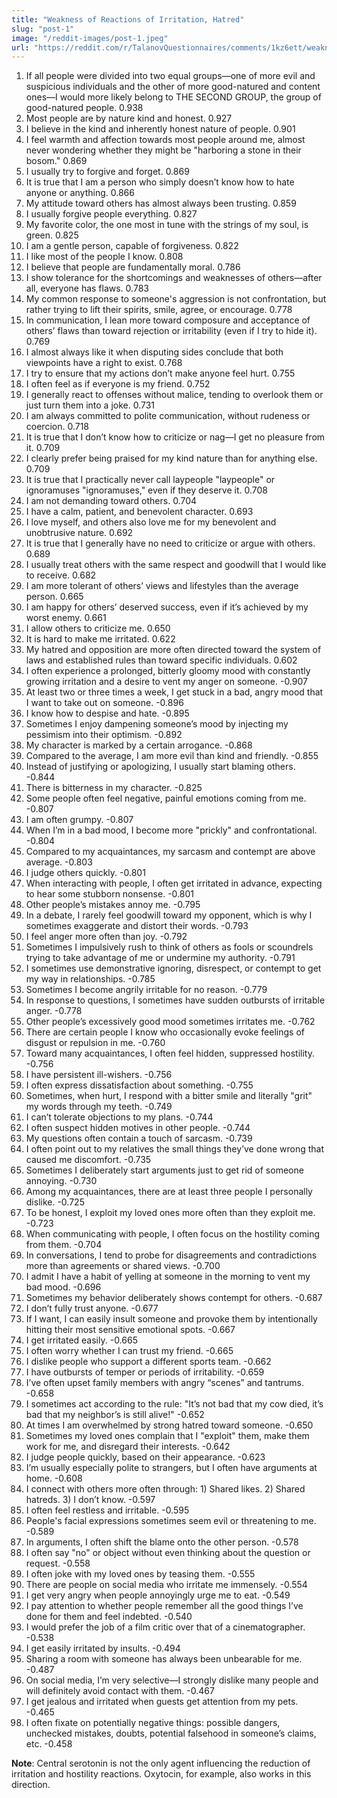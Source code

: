 ```yaml
---
title: "Weakness of Reactions of Irritation, Hatred"
slug: "post-1"
image: "/reddit-images/post-1.jpeg"
url: "https://reddit.com/r/TalanovQuestionnaires/comments/1kz6ett/weakness_of_reactions_of_irritation_hatred_ma..."
---
```


1. If all people were divided into two equal groups—one of more evil and suspicious individuals and the other of more good-natured and content ones—I would more likely belong to THE SECOND GROUP, the group of good-natured people. 0.938  
2. Most people are by nature kind and honest. 0.927  
3. I believe in the kind and inherently honest nature of people. 0.901  
4. I feel warmth and affection towards most people around me, almost never wondering whether they might be "harboring a stone in their bosom." 0.869  
5. I usually try to forgive and forget. 0.869  
6. It is true that I am a person who simply doesn’t know how to hate anyone or anything. 0.866  
7. My attitude toward others has almost always been trusting. 0.859  
8. I usually forgive people everything. 0.827  
9. My favorite color, the one most in tune with the strings of my soul, is green. 0.825  
10. I am a gentle person, capable of forgiveness. 0.822  
11. I like most of the people I know. 0.808  
12. I believe that people are fundamentally moral. 0.786  
13. I show tolerance for the shortcomings and weaknesses of others—after all, everyone has flaws. 0.783  
14. My common response to someone's aggression is not confrontation, but rather trying to lift their spirits, smile, agree, or encourage. 0.778  
15. In communication, I lean more toward composure and acceptance of others’ flaws than toward rejection or irritability (even if I try to hide it). 0.769  
16. I almost always like it when disputing sides conclude that both viewpoints have a right to exist. 0.768  
17. I try to ensure that my actions don’t make anyone feel hurt. 0.755  
18. I often feel as if everyone is my friend. 0.752  
19. I generally react to offenses without malice, tending to overlook them or just turn them into a joke. 0.731  
20. I am always committed to polite communication, without rudeness or coercion. 0.718  
21. It is true that I don’t know how to criticize or nag—I get no pleasure from it. 0.709  
22. I clearly prefer being praised for my kind nature than for anything else. 0.709  
23. It is true that I practically never call laypeople "laypeople" or ignoramuses "ignoramuses," even if they deserve it. 0.708  
24. I am not demanding toward others. 0.704  
25. I have a calm, patient, and benevolent character. 0.693  
26. I love myself, and others also love me for my benevolent and unobtrusive nature. 0.692  
27. It is true that I generally have no need to criticize or argue with others. 0.689  
28. I usually treat others with the same respect and goodwill that I would like to receive. 0.682  
29. I am more tolerant of others’ views and lifestyles than the average person. 0.665  
30. I am happy for others’ deserved success, even if it’s achieved by my worst enemy. 0.661  
31. I allow others to criticize me. 0.650  
32. It is hard to make me irritated. 0.622  
33. My hatred and opposition are more often directed toward the system of laws and established rules than toward specific individuals. 0.602  
34. I often experience a prolonged, bitterly gloomy mood with constantly growing irritation and a desire to vent my anger on someone. -0.907  
35. At least two or three times a week, I get stuck in a bad, angry mood that I want to take out on someone. -0.896  
36. I know how to despise and hate. -0.895  
37. Sometimes I enjoy dampening someone’s mood by injecting my pessimism into their optimism. -0.892  
38. My character is marked by a certain arrogance. -0.868  
39. Compared to the average, I am more evil than kind and friendly. -0.855  
40. Instead of justifying or apologizing, I usually start blaming others. -0.844  
41. There is bitterness in my character. -0.825  
42. Some people often feel negative, painful emotions coming from me. -0.807  
43. I am often grumpy. -0.807  
44. When I’m in a bad mood, I become more "prickly" and confrontational. -0.804  
45. Compared to my acquaintances, my sarcasm and contempt are above average. -0.803  
46. I judge others quickly. -0.801  
47. When interacting with people, I often get irritated in advance, expecting to hear some stubborn nonsense. -0.801  
48. Other people’s mistakes annoy me. -0.795  
49. In a debate, I rarely feel goodwill toward my opponent, which is why I sometimes exaggerate and distort their words. -0.793  
50. I feel anger more often than joy. -0.792  
51. Sometimes I impulsively rush to think of others as fools or scoundrels trying to take advantage of me or undermine my authority. -0.791  
52. I sometimes use demonstrative ignoring, disrespect, or contempt to get my way in relationships. -0.785  
53. Sometimes I become angrily irritable for no reason. -0.779  
54. In response to questions, I sometimes have sudden outbursts of irritable anger. -0.778  
55. Other people’s excessively good mood sometimes irritates me. -0.762  
56. There are certain people I know who occasionally evoke feelings of disgust or repulsion in me. -0.760  
57. Toward many acquaintances, I often feel hidden, suppressed hostility. -0.756  
58. I have persistent ill-wishers. -0.756  
59. I often express dissatisfaction about something. -0.755  
60. Sometimes, when hurt, I respond with a bitter smile and literally "grit" my words through my teeth. -0.749  
61. I can’t tolerate objections to my plans. -0.744  
62. I often suspect hidden motives in other people. -0.744  
63. My questions often contain a touch of sarcasm. -0.739  
64. I often point out to my relatives the small things they’ve done wrong that caused me discomfort. -0.735  
65. Sometimes I deliberately start arguments just to get rid of someone annoying. -0.730  
66. Among my acquaintances, there are at least three people I personally dislike. -0.725  
67. To be honest, I exploit my loved ones more often than they exploit me. -0.723  
68. When communicating with people, I often focus on the hostility coming from them. -0.704  
69. In conversations, I tend to probe for disagreements and contradictions more than agreements or shared views. -0.700  
70. I admit I have a habit of yelling at someone in the morning to vent my bad mood. -0.696  
71. Sometimes my behavior deliberately shows contempt for others. -0.687  
72. I don’t fully trust anyone. -0.677  
73. If I want, I can easily insult someone and provoke them by intentionally hitting their most sensitive emotional spots. -0.667  
74. I get irritated easily. -0.665  
75. I often worry whether I can trust my friend. -0.665  
76. I dislike people who support a different sports team. -0.662  
77. I have outbursts of temper or periods of irritability. -0.659  
78. I’ve often upset family members with angry “scenes” and tantrums. -0.658  
79. I sometimes act according to the rule: "It’s not bad that my cow died, it’s bad that my neighbor’s is still alive!" -0.652  
80. At times I am overwhelmed by strong hatred toward someone. -0.650  
81. Sometimes my loved ones complain that I "exploit" them, make them work for me, and disregard their interests. -0.642  
82. I judge people quickly, based on their appearance. -0.623  
83. I’m usually especially polite to strangers, but I often have arguments at home. -0.608  
84. I connect with others more often through: 1) Shared likes. 2) Shared hatreds. 3) I don’t know. -0.597  
85. I often feel restless and irritable. -0.595  
86. People's facial expressions sometimes seem evil or threatening to me. -0.589  
87. In arguments, I often shift the blame onto the other person. -0.578  
88. I often say "no" or object without even thinking about the question or request. -0.558  
89. I often joke with my loved ones by teasing them. -0.555  
90. There are people on social media who irritate me immensely. -0.554  
91. I get very angry when people annoyingly urge me to eat. -0.549  
92. I pay attention to whether people remember all the good things I’ve done for them and feel indebted. -0.540  
93. I would prefer the job of a film critic over that of a cinematographer. -0.538  
94. I get easily irritated by insults. -0.494  
95. Sharing a room with someone has always been unbearable for me. -0.487  
96. On social media, I’m very selective—I strongly dislike many people and will definitely avoid contact with them. -0.467  
97. I get jealous and irritated when guests get attention from my pets. -0.465  
98. I often fixate on potentially negative things: possible dangers, unchecked mistakes, doubts, potential falsehood in someone’s claims, etc. -0.458  

**Note**: Central serotonin is not the only agent influencing the reduction of irritation and hostility reactions. Oxytocin, for example, also works in this direction.


